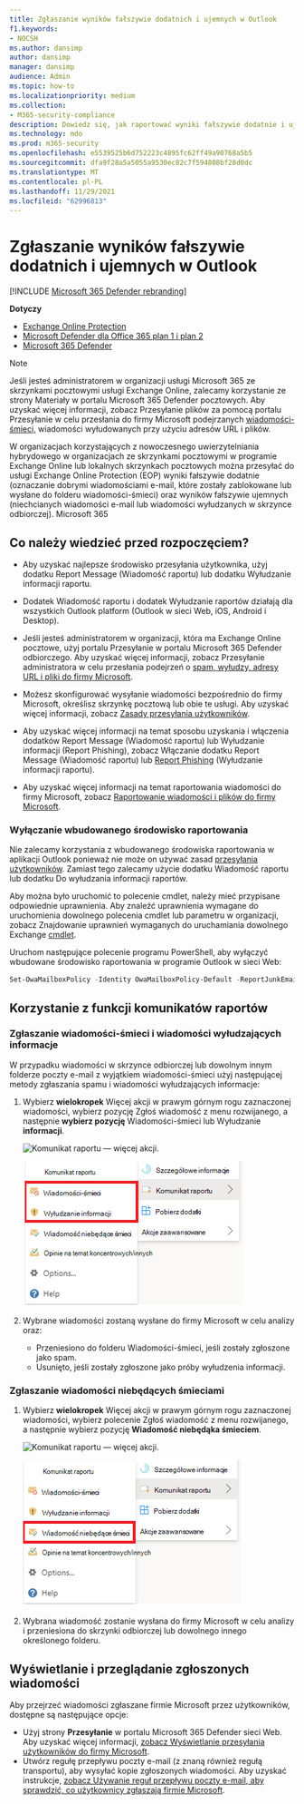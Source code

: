 ```yaml
---
title: Zgłaszanie wyników fałszywie dodatnich i ujemnych w Outlook
f1.keywords:
- NOCSH
ms.author: dansimp
author: dansimp
manager: dansimp
audience: Admin
ms.topic: how-to
ms.localizationpriority: medium
ms.collection:
- M365-security-compliance
description: Dowiedz się, jak raportować wyniki fałszywie dodatnie i ujemne Outlook funkcji Komunikat raportu.
ms.technology: mdo
ms.prod: m365-security
ms.openlocfilehash: e5539525b6d752223c4895fc62ff49a90768a5b5
ms.sourcegitcommit: dfa9f28a5a5055a9530ec82c7f594808bf28d0dc
ms.translationtype: MT
ms.contentlocale: pl-PL
ms.lasthandoff: 11/29/2021
ms.locfileid: "62996813"
---
```

# <a name="report-false-positives-and-false-negatives-in-outlook"></a>Zgłaszanie wyników fałszywie dodatnich i ujemnych w Outlook

[!INCLUDE [Microsoft 365 Defender rebranding](../includes/microsoft-defender-for-office.md)]

**Dotyczy**
- [Exchange Online Protection](exchange-online-protection-overview.md)
- [Microsoft Defender dla Office 365 plan 1 i plan 2](defender-for-office-365.md)
- [Microsoft 365 Defender](../defender/microsoft-365-defender.md)

> [!NOTE]
> Jeśli jesteś administratorem w organizacji usługi Microsoft 365 ze skrzynkami pocztowymi usługi Exchange Online, zalecamy korzystanie ze strony Materiały w portalu Microsoft 365 Defender pocztowych. Aby uzyskać więcej informacji, zobacz Przesyłanie plików za pomocą portalu Przesyłanie w celu przesłania do firmy Microsoft podejrzanych [wiadomości-śmieci,](admin-submission.md) wiadomości wyłudowanych przy użyciu adresów URL i plików.

W organizacjach korzystających z nowoczesnego uwierzytelniania hybrydowego w organizacjach ze skrzynkami pocztowymi w programie Exchange Online lub lokalnych skrzynkach pocztowych można przesyłać do usługi Exchange Online Protection (EOP) wyniki fałszywie dodatnie (oznaczanie dobrymi wiadomościami e-mail, które zostały zablokowane lub wysłane do folderu wiadomości-śmieci) oraz wyników fałszywie ujemnych (niechcianych wiadomości e-mail lub wiadomości wyłudzanych w skrzynce odbiorczej). Microsoft 365

## <a name="what-do-you-need-to-know-before-you-begin"></a>Co należy wiedzieć przed rozpoczęciem?

- Aby uzyskać najlepsze środowisko przesyłania użytkownika, użyj dodatku Report Message (Wiadomość raportu) lub dodatku Wyłudzanie informacji raportu.

- Dodatek Wiadomość raportu i dodatek Wyłudzanie raportów działają dla wszystkich Outlook platform (Outlook w sieci Web, iOS, Android i Desktop).

- Jeśli jesteś administratorem w organizacji, która ma Exchange Online pocztowe, użyj portalu Przesyłanie w portalu Microsoft 365 Defender odbiorczego. Aby uzyskać więcej informacji, zobacz Przesyłanie administratora w celu przesłania podejrzeń o [spam, wyłudzy, adresy URL i pliki do firmy Microsoft](admin-submission.md).

- Możesz skonfigurować wysyłanie wiadomości bezpośrednio do firmy Microsoft,  określisz skrzynkę pocztową lub obie te usługi. Aby uzyskać więcej informacji, zobacz [Zasady przesyłania użytkowników](user-submission.md).

- Aby uzyskać więcej informacji na temat sposobu uzyskania i włączenia dodatków Report Message (Wiadomość raportu) lub Wyłudzanie informacji (Report Phishing), zobacz Włączanie dodatku Report Message (Wiadomość raportu) lub [Report Phishing](enable-the-report-message-add-in.md) (Wyłudzanie informacji raportu).

- Aby uzyskać więcej informacji na temat raportowania wiadomości do firmy Microsoft, zobacz [Raportowanie wiadomości i plików do firmy Microsoft](report-junk-email-messages-to-microsoft.md).

### <a name="turn-off-the-built-in-reporting-experience"></a>Wyłączanie wbudowanego środowisko raportowania

Nie zalecamy korzystania z wbudowanego środowiska raportowania w aplikacji Outlook ponieważ nie może on używać zasad [przesyłania użytkowników](./user-submission.md). Zamiast tego zalecamy użycie dodatku Wiadomość raportu lub dodatku Do wyłudzania informacji raportów.

Aby można było uruchomić to polecenie cmdlet, należy mieć przypisane odpowiednie uprawnienia. Aby znaleźć uprawnienia wymagane do uruchomienia dowolnego polecenia cmdlet lub parametru w organizacji, zobacz Znajdowanie uprawnień wymaganych do uruchamiania dowolnego Exchange [cmdlet](/powershell/exchange/find-exchange-cmdlet-permissions).

Uruchom następujące polecenie programu PowerShell, aby wyłączyć wbudowane środowisko raportowania w programie Outlook w sieci Web:

```powershell
Set-OwaMailboxPolicy -Identity OwaMailboxPolicy-Default -ReportJunkEmailEnabled $false
```


## <a name="use-the-report-message-feature"></a>Korzystanie z funkcji komunikatów raportów

### <a name="report-junk-and-phishing-messages"></a>Zgłaszanie wiadomości-śmieci i wiadomości wyłudzających informacje

W przypadku wiadomości w skrzynce odbiorczej lub dowolnym innym folderze poczty e-mail z wyjątkiem wiadomości-śmieci użyj następującej metody zgłaszania spamu i wiadomości wyłudzających informacje:

1. Wybierz **wielokropek** Więcej akcji w prawym górnym rogu zaznaczonej wiadomości, wybierz pozycję Zgłoś wiadomość z  menu rozwijanego, a następnie **wybierz pozycję** Wiadomości-śmieci lub Wyłudzanie **informacji**.

   ![Komunikat raportu — więcej akcji.](../../media/report-message-more-actions.png)

   ![Wiadomość raportu — wiadomości-śmieci i wyłudzanie informacji.](../../media/report-message-junk-phishing.png)

2. Wybrane wiadomości zostaną wysłane do firmy Microsoft w celu analizy oraz:
   - Przeniesiono do folderu Wiadomości-śmieci, jeśli zostały zgłoszone jako spam.
   - Usunięto, jeśli zostały zgłoszone jako próby wyłudzenia informacji.

### <a name="report-messages-that-are-not-junk"></a>Zgłaszanie wiadomości niebędących śmieciami

1. Wybierz **wielokropek** Więcej akcji w prawym górnym rogu zaznaczonej wiadomości, wybierz polecenie Zgłoś wiadomość z  menu rozwijanego, a następnie wybierz pozycję **Wiadomość niebędąka śmieciem**.

   ![Komunikat raportu — więcej akcji.](../../media/report-message-more-actions.png)

   ![Wiadomość raportu — nie wiadomość-śmieć.](../../media/report-message-not-junk.png)

2. Wybrana wiadomość zostanie wysłana do firmy Microsoft w celu analizy i przeniesiona do skrzynki odbiorczej lub dowolnego innego określonego folderu.

## <a name="view-and-review-reported-messages"></a>Wyświetlanie i przeglądanie zgłoszonych wiadomości

Aby przejrzeć wiadomości zgłaszane firmie Microsoft przez użytkowników, dostępne są następujące opcje:

- Użyj strony **Przesyłanie** w portalu Microsoft 365 Defender sieci Web. Aby uzyskać więcej informacji, [zobacz Wyświetlanie przesyłania użytkowników do firmy Microsoft](admin-submission.md#view-user-submissions-to-microsoft).
- Utwórz regułę przepływu poczty e-mail (z znaną również regułą transportu), aby wysyłać kopie zgłoszonych wiadomości. Aby uzyskać instrukcje, [zobacz Używanie reguł przepływu poczty e-mail, aby sprawdzić, co użytkownicy zgłaszają firmie Microsoft](/exchange/security-and-compliance/mail-flow-rules/use-rules-to-see-what-users-are-reporting-to-microsoft).
